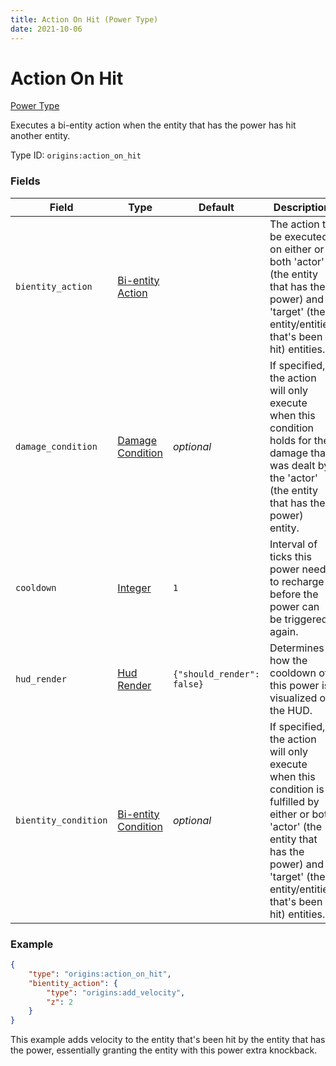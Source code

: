 ```yaml
---
title: Action On Hit (Power Type)
date: 2021-10-06
---
```


# Action On Hit

[Power Type](../power_types.md)

Executes a bi-entity action when the entity that has the power has hit another entity.

Type ID: `origins:action_on_hit`

### Fields

Field | Type | Default | Description
------|------|---------|-------------
`bientity_action` | [Bi-entity Action](../bientity_actions.md) | | The action to be executed on either or both 'actor' (the entity that has the power) and 'target' (the entity/entities that's been hit) entities.
`damage_condition` | [Damage Condition](../damage_conditions.md) | _optional_ | If specified, the action will only execute when this condition holds for the damage that was dealt by the 'actor' (the entity that has the power) entity.
`cooldown` | [Integer](../types/data_types/integer.md) | `1` | Interval of ticks this power needs to recharge before the power can be triggered again.
`hud_render` | [Hud Render](../types/data_types/hud_render.md) | `{"should_render": false}` | Determines how the cooldown of this power is visualized on the HUD.
`bientity_condition` | [Bi-entity Condition](../bientity_conditions.md) | _optional_ | If specified, the action will only execute when this condition is fulfilled by either or both 'actor' (the entity that has the power) and 'target' (the entity/entities that's been hit) entities. 

### Example
```json
{
    "type": "origins:action_on_hit",
    "bientity_action": {
        "type": "origins:add_velocity",
        "z": 2
    }
}
```
This example adds velocity to the entity that's been hit by the entity that has the power, essentially granting the entity with this power extra knockback.
